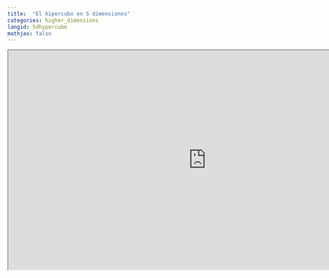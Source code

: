 ```yaml
---
title:  "El hipercubo en 5 dimensiones"
categories: higher_dimensions
langid: 5dhypercube
mathjax: false
---
```


<iframe width="900" height="500"
	src="https://www.youtube.com/embed/lFvUaFuv5Uw?rel=0">
</iframe>
